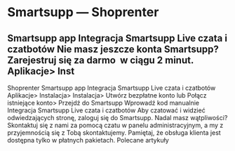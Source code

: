 # Smartsupp — Shoprenter
## Smartsupp app Integracja Smartsupp Live czata i czatbotów Nie masz jeszcze konta Smartsupp? Zarejestruj się za darmo  w ciągu 2 minut.   Aplikacje> Inst
Shoprenter 
Smartsupp app
Integracja Smartsupp Live czata i czatbotów
Aplikacje> Instalacja> Instalacja> Utwórz bezpłatne konto lub Połącz istniejące konto> Przejdź do Smartsupp
Wprowadź kod manualnie
Integracja Smartsupp Live czata i czatbotów
Aby czatować i widzieć odwiedzających stronę, zaloguj się do Smartsupp.
Nadal masz wątpliwości? Skontaktuj się z nami za pomocą czatu w panelu administracyjnym, a my z przyjemnością się z Tobą skontaktujemy. Pamiętaj, że obsługa klienta jest dostępna tylko w płatnych pakietach. 
Polecane artykuły

